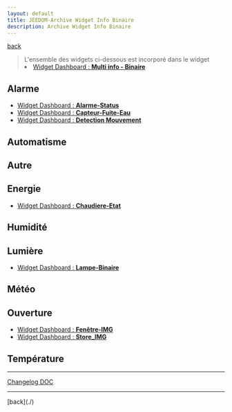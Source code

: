 ```yaml
---
layout: default
title: JEEDOM-Archive Widget Info Binaire
description: Archive Widget Info Binaire
---
```

[back](../)

<blockquote>
L'ensemble des widgets ci-dessous est incorporé dans le widget
    <li><a href="../JEEDOM_Multi_info_Binaire.html">Widget Dashboard : <b>Multi info - Binaire</b></a></li>
</blockquote>


## Alarme
<ul>
    <li><a href="../archives/multiinfo_binaire/JEEDOM_Alarme_Status.html">Widget Dashboard : <b>Alarme-Status</b></a></li>
    <li><a href="../archives/multiinfo_binaire/JEEDOM_Capteur_Fuite_Eau.html">Widget Dashboard : <b>Capteur-Fuite-Eau</b></a></li>
    <li><a href="../archives/multiinfo_binaire/JEEDOM_Detection_Mouvement.html">Widget Dashboard : <b>Detection Mouvement</b></a></li>
</ul>

## Automatisme
<ul>

</ul>

## Autre
<ul>

</ul>

## Energie
<ul>
    <li><a href="../archives/multiinfo_binaire/JEEDOM_Chaudiere_Etat.html">Widget Dashboard : <b>Chaudiere-Etat</b></a></li>
</ul>

## Humidité
<ul>

</ul>

## Lumière
<ul>
    <li><a href="../archives/multiinfo_binaire/JEEDOM_Lampe_Binaire.html">Widget Dashboard : <b>Lampe-Binaire</b></a></li>
</ul>

## Météo
<ul>

</ul>

## Ouverture
<ul>
    <li><a href="../archives/multiinfo_binaire/JEEDOM_Fenetre_IMG.html">Widget Dashboard : <b>Fenêtre-IMG</b></a></li>
    <li><a href="../archives/multiinfo_binaire/JEEDOM_Store_IMG.html">Widget Dashboard : <b>Store_IMG</b></a></li>
</ul>

## Température
<ul>

</ul>

<hr />
<dl>
    <a href="https://github.com/JEALG/JEEDOM-Widget_JAG-doc/commits/master">Changelog DOC</a>
</dl>
<hr />
[back](./)